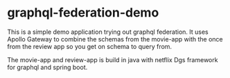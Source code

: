 # graphql-federation-demo

This is a simple demo application trying out graphql federation. 
It uses Apollo Gateway to combine the schemas from the movie-app with
the once from the review app so you get on schema to query from.

The movie-app and review-app is build in java with netflix Dgs framework 
for graphql and spring boot.
